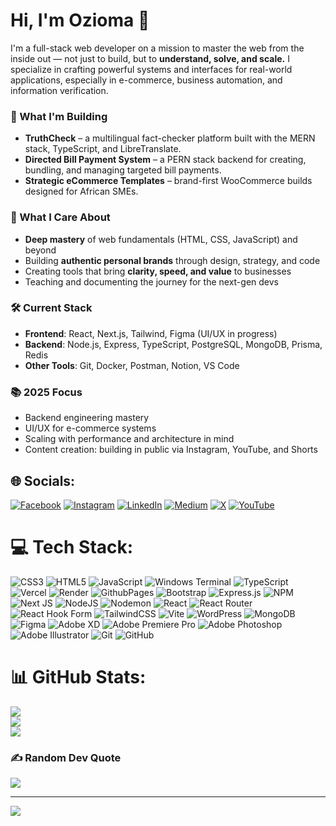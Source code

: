# Hi, I'm Ozioma 👋

I'm a full-stack web developer on a mission to master the web from the inside out — not just to build, but to **understand, solve, and scale.** I specialize in crafting powerful systems and interfaces for real-world applications, especially in e-commerce, business automation, and information verification.

### 🚀 What I'm Building
- **TruthCheck** – a multilingual fact-checker platform built with the MERN stack, TypeScript, and LibreTranslate.
- **Directed Bill Payment System** – a PERN stack backend for creating, bundling, and managing targeted bill payments.
- **Strategic eCommerce Templates** – brand-first WooCommerce builds designed for African SMEs.

### 🎯 What I Care About
- **Deep mastery** of web fundamentals (HTML, CSS, JavaScript) and beyond
- Building **authentic personal brands** through design, strategy, and code
- Creating tools that bring **clarity, speed, and value** to businesses
- Teaching and documenting the journey for the next-gen devs

### 🛠️ Current Stack
- **Frontend**: React, Next.js, Tailwind, Figma (UI/UX in progress)  
- **Backend**: Node.js, Express, TypeScript, PostgreSQL, MongoDB, Prisma, Redis  
- **Other Tools**: Git, Docker, Postman, Notion, VS Code

### 📚 2025 Focus
- Backend engineering mastery  
- UI/UX for e-commerce systems  
- Scaling with performance and architecture in mind  
- Content creation: building in public via Instagram, YouTube, and Shorts

## 🌐 Socials:
[![Facebook](https://img.shields.io/badge/Facebook-%231877F2.svg?logo=Facebook&logoColor=white)](https://facebook.com/theoziomaegole) [![Instagram](https://img.shields.io/badge/Instagram-%23E4405F.svg?logo=Instagram&logoColor=white)](https://instagram.com/theoziomaegole) [![LinkedIn](https://img.shields.io/badge/LinkedIn-%230077B5.svg?logo=linkedin&logoColor=white)](https://linkedin.com/in/theoziomaegole) [![Medium](https://img.shields.io/badge/Medium-12100E?logo=medium&logoColor=white)](https://medium.com/@theoziomaegole) [![X](https://img.shields.io/badge/X-black.svg?logo=X&logoColor=white)](https://x.com/theoziomaegole) [![YouTube](https://img.shields.io/badge/YouTube-%23FF0000.svg?logo=YouTube&logoColor=white)](https://youtube.com/@theoziomaegole) 

# 💻 Tech Stack:
![CSS3](https://img.shields.io/badge/css3-%231572B6.svg?style=for-the-badge&logo=css3&logoColor=white) ![HTML5](https://img.shields.io/badge/html5-%23E34F26.svg?style=for-the-badge&logo=html5&logoColor=white) ![JavaScript](https://img.shields.io/badge/javascript-%23323330.svg?style=for-the-badge&logo=javascript&logoColor=%23F7DF1E) ![Windows Terminal](https://img.shields.io/badge/Windows%20Terminal-%234D4D4D.svg?style=for-the-badge&logo=windows-terminal&logoColor=white) ![TypeScript](https://img.shields.io/badge/typescript-%23007ACC.svg?style=for-the-badge&logo=typescript&logoColor=white) ![Vercel](https://img.shields.io/badge/vercel-%23000000.svg?style=for-the-badge&logo=vercel&logoColor=white) ![Render](https://img.shields.io/badge/Render-%46E3B7.svg?style=for-the-badge&logo=render&logoColor=white) ![GithubPages](https://img.shields.io/badge/github%20pages-121013?style=for-the-badge&logo=github&logoColor=white) ![Bootstrap](https://img.shields.io/badge/bootstrap-%238511FA.svg?style=for-the-badge&logo=bootstrap&logoColor=white) ![Express.js](https://img.shields.io/badge/express.js-%23404d59.svg?style=for-the-badge&logo=express&logoColor=%2361DAFB) ![NPM](https://img.shields.io/badge/NPM-%23CB3837.svg?style=for-the-badge&logo=npm&logoColor=white) ![Next JS](https://img.shields.io/badge/Next-black?style=for-the-badge&logo=next.js&logoColor=white) ![NodeJS](https://img.shields.io/badge/node.js-6DA55F?style=for-the-badge&logo=node.js&logoColor=white) ![Nodemon](https://img.shields.io/badge/NODEMON-%23323330.svg?style=for-the-badge&logo=nodemon&logoColor=%BBDEAD) ![React](https://img.shields.io/badge/react-%2320232a.svg?style=for-the-badge&logo=react&logoColor=%2361DAFB) ![React Router](https://img.shields.io/badge/React_Router-CA4245?style=for-the-badge&logo=react-router&logoColor=white) ![React Hook Form](https://img.shields.io/badge/React%20Hook%20Form-%23EC5990.svg?style=for-the-badge&logo=reacthookform&logoColor=white) ![TailwindCSS](https://img.shields.io/badge/tailwindcss-%2338B2AC.svg?style=for-the-badge&logo=tailwind-css&logoColor=white) ![Vite](https://img.shields.io/badge/vite-%23646CFF.svg?style=for-the-badge&logo=vite&logoColor=white) ![WordPress](https://img.shields.io/badge/WordPress-%23117AC9.svg?style=for-the-badge&logo=WordPress&logoColor=white) ![MongoDB](https://img.shields.io/badge/MongoDB-%234ea94b.svg?style=for-the-badge&logo=mongodb&logoColor=white) ![Figma](https://img.shields.io/badge/figma-%23F24E1E.svg?style=for-the-badge&logo=figma&logoColor=white) ![Adobe XD](https://img.shields.io/badge/Adobe%20XD-470137?style=for-the-badge&logo=Adobe%20XD&logoColor=#FF61F6) ![Adobe Premiere Pro](https://img.shields.io/badge/Adobe%20Premiere%20Pro-9999FF.svg?style=for-the-badge&logo=Adobe%20Premiere%20Pro&logoColor=white) ![Adobe Photoshop](https://img.shields.io/badge/adobe%20photoshop-%2331A8FF.svg?style=for-the-badge&logo=adobe%20photoshop&logoColor=white) ![Adobe Illustrator](https://img.shields.io/badge/adobe%20illustrator-%23FF9A00.svg?style=for-the-badge&logo=adobe%20illustrator&logoColor=white) ![Git](https://img.shields.io/badge/git-%23F05033.svg?style=for-the-badge&logo=git&logoColor=white) ![GitHub](https://img.shields.io/badge/github-%23121011.svg?style=for-the-badge&logo=github&logoColor=white)
# 📊 GitHub Stats:
![](https://github-readme-stats.vercel.app/api?username=Ozioma45&theme=dark&hide_border=false&include_all_commits=true&count_private=true)<br/>
![](https://github-readme-streak-stats.herokuapp.com/?user=Ozioma45&theme=dark&hide_border=false)<br/>
![](https://github-readme-stats.vercel.app/api/top-langs/?username=Ozioma45&theme=dark&hide_border=false&include_all_commits=true&count_private=true&layout=compact)

### ✍️ Random Dev Quote
![](https://quotes-github-readme.vercel.app/api?type=horizontal&theme=radical)

---
[![](https://visitcount.itsvg.in/api?id=Ozioma45&icon=0&color=0)](https://visitcount.itsvg.in)
